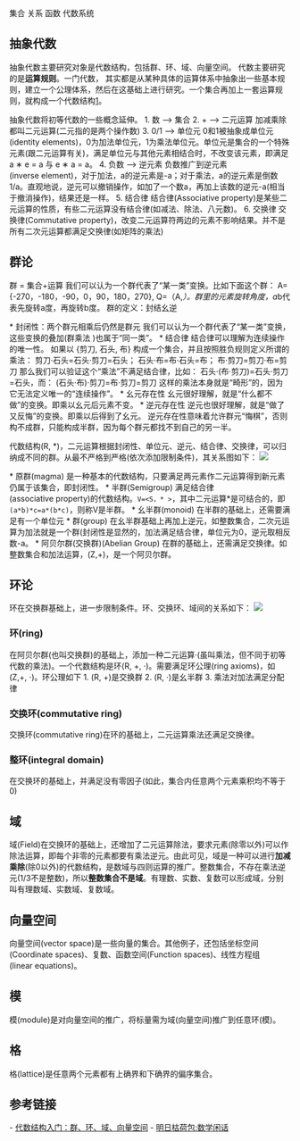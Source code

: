 集合
关系
函数
代数系统


## 抽象代数
抽象代数主要研究对象是代数结构，包括群、环、域、向量空间。
代数主要研究的是**运算规则**。一门代数， 其实都是从某种具体的运算体系中抽象出一些基本规则，建立一个公理体系，然后在这基础上进行研究。一个集合再加上一套运算规则，就构成一个代数结构[1](想想计算机的数据结构：数据+操作)。


抽象代数将初等代数的一些概念延伸。
1. 数 –> 集合
2. + –> 二元运算
加减乘除都叫二元运算(二元指的是两个操作数)
3. 0/1 –> 单位元
0和1被抽象成单位元(identity elements)，0为加法单位元，1为乘法单位元。单位元是集合的一个特殊元素(跟二元运算有关)，满足单位元与其他元素相结合时，不改变该元素，即满足a ∗ e = a 与 e ∗ a = a。
4. 负数 –> 逆元素
负数推广到逆元素(inverse element)，对于加法，a的逆元素是-a；对于乘法，a的逆元素是倒数1/a。直观地说，逆元可以撤销操作，如加了一个数a，再加上该数的逆元-a(相当于撤消操作)，结果还是一样。
5. 结合律
结合律(Associative property)是某些二元运算的性质，有些二元运算没有结合律(如减法、除法、八元数)。
6. 交换律
交换律(Commutative property)，改变二元运算符两边的元素不影响结果。并不是所有二次元运算都满足交换律(如矩阵的乘法)



## 群论
群 = 集合+运算
我们可以认为一个群代表了“某一类”变换。比如下面这个群：
A={-270，-180，-90，0，90，180，270}, Q=（A,*）。群里的元素旋转角度，a*b代表先旋转a度，再旋转b度。
群的定义：封结幺逆


* 封闭性：两个群元相乘后仍然是群元
我们可以认为一个群代表了“某一类”变换，这些变换的叠加(群乘法 )也属于“同一类”。
* 结合律
结合律可以理解为连续操作的唯一性。
如果以 {剪刀, 石头, 布} 构成一个集合，并且按照胜负规则定义所谓的乘法：
剪刀·石头=石头·剪刀=石头；
石头·布=布·石头=布；
布·剪刀=剪刀·布=剪刀
那么我们可以验证这个“乘法”不满足结合律，比如：
石头·(布·剪刀)=石头·剪刀=石头，而：
(石头·布)·剪刀=布·剪刀=剪刀
这样的乘法本身就是“畸形”的，因为它无法定义唯一的“连续操作”。
* 幺元存在性
幺元很好理解，就是“什么都不做”的变换。即乘以幺元后元素不变。
* 逆元存在性
逆元也很好理解，就是“做了又反悔”的变换。即乘以后得到了幺元。
逆元存在性意味着允许群元“悔棋”，否则构不成群，只能构成半群，因为每个群元都找不到自己的另一半。


代数结构(R, *)，二元运算根据封闭性、单位元、逆元、结合律、交换律，可以归纳成不同的群。从最不严格到严格(依次添加限制条件)，其关系图如下：
![](https://sxm-upload.oss-cn-beijing.aliyuncs.com/imgs/7543e67e-87cb-4b7f-8c23-d5254492d547.jpg)


* 原群(magma)
是一种基本的代数结构，只要满足两元素作二元运算得到新元素仍属于该集合，即封闭性。
* 半群(Semigroup)
满足结合律(associative property)的代数结构。`V=<S，* >`，其中二元运算*是可结合的，即`(a*b)*c=a*(b*c)`，则称V是半群。
* 幺半群(monoid)
在半群的基础上，还需要满足有一个单位元
* 群(group)
在幺半群基础上再加上逆元，如整数集合，二次元运算为加法就是一个群(封闭性是显然的，加法满足结合律，单位元为0，逆元取相反数-a。
* 阿贝尔群(交换群)(Abelian Group)
在群的基础上，还需满足交换律。如整数集合和加法运算，(Z,+)，是一个阿贝尔群。




## 环论
环在交换群基础上，进一步限制条件。环、交换环、域间的关系如下：
![](https://sxm-upload.oss-cn-beijing.aliyuncs.com/imgs/2532cbb6-f2b7-4675-9b94-170621af3d09.jpg)


### 环(ring)
在阿贝尔群(也叫交换群)的基础上，添加一种二元运算·(虽叫乘法，但不同于初等代数的乘法)。一个代数结构是环(R, +, ·)。需要满足环公理(ring axioms)，如(Z,+, ⋅)。环公理如下
1. (R, +)是交换群
2. (R, ·)是幺半群
3. 乘法对加法满足分配律


### 交换环(commutative ring)
交换环(commutative ring)在环的基础上，二元运算乘法还满足交换律。


### 整环(integral domain)
在交换环的基础上，并满足没有零因子(如此，集合内任意两个元素乘积均不等于0)




## 域
域(Field)在交换环的基础上，还增加了二元运算除法，要求元素(除零以外)可以作除法运算，即每个非零的元素都要有乘法逆元。由此可见，域是一种可以进行**加减乘除**(除0以外)的代数结构，是数域与四则运算的推广。整数集合，不存在乘法逆元(1/3不是整数)，所以**整数集合不是域**。有理数、实数、复数可以形成域，分别叫有理数域、实数域、复数域。


## 向量空间
向量空间(vector space)是一些向量的集合。其他例子，还包括坐标空间(Coordinate spaces)、复数、函数空间(Function spaces)、线性方程组(linear equations)。


## 模
模(module)是对向量空间的推广，将标量需为域(向量空间)推广到任意环(模)。


## 格
格(lattice)是任意两个元素都有上确界和下确界的偏序集合。




## 参考链接
- [代数结构入门：群、环、域、向量空间](http://sparkandshine.net/algebraic-structure-primer-group-ring-field-vector-space/#13_8211gt)
- [明日枯荷包:数学闲话](http://www.ccthere.com/thread/3038887)
